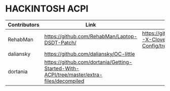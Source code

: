 # HACKINTOSH ACPI
| Contributors | Link |  |
| ------------- | ------------- | ------------- |
| RehabMan | https://github.com/RehabMan/Laptop-DSDT-Patch/ | https://github.com/RehabMan/OS-X-Clover-Laptop-Config/tree/master/hotpatch |
| daliansky | https://github.com/daliansky/OC-little  |
| dortania | https://github.com/dortania/Getting-Started-With-ACPI/tree/master/extra-files/decompiled |
